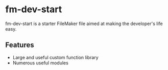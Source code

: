 fm-dev-start
============

fm-dev-start is a starter FileMaker file aimed at making the developer's life easy.

Features
--------

- Large and useful custom function library
- Numerous useful modules
